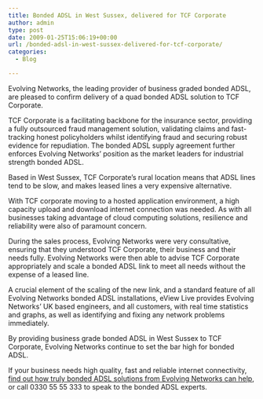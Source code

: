 ```yaml
---
title: Bonded ADSL in West Sussex, delivered for TCF Corporate
author: admin
type: post
date: 2009-01-25T15:06:19+00:00
url: /bonded-adsl-in-west-sussex-delivered-for-tcf-corporate/
categories:
  - Blog

---
```

Evolving Networks, the leading provider of business graded bonded ADSL, are pleased to confirm delivery of a quad bonded ADSL solution to TCF Corporate. 

TCF Corporate is a facilitating backbone for the insurance sector, providing a fully outsourced fraud management solution, validating claims and fast-tracking honest policyholders whilst identifying fraud and securing robust evidence for repudiation. The bonded ADSL supply agreement further enforces Evolving Networks’ position as the market leaders for industrial strength bonded ADSL. 

Based in West Sussex, TCF Corporate’s rural location means that ADSL lines tend to be slow, and makes leased lines a very expensive alternative. 

With TCF corporate moving to a hosted application environment, a high capacity upload and download internet connection was needed. As with all businesses taking advantage of cloud computing solutions, resilience and reliability were also of paramount concern. 

During the sales process, Evolving Networks were very consultative, ensuring that they understood TCF Corporate, their business and their needs fully. Evolving Networks were then able to advise TCF Corporate appropriately and scale a bonded ADSL link to meet all needs without the expense of a leased line. 

A crucial element of the scaling of the new link, and a standard feature of all Evolving Networks bonded ADSL installations, eView Live provides Evolving Networks’ UK based engineers, and all customers, with real time statistics and graphs, as well as identifying and fixing any network problems immediately. 

By providing business grade bonded ADSL in West Sussex to TCF Corporate, Evolving Networks continue to set the bar high for bonded ADSL.

If your business needs high quality, fast and reliable internet connectivity, [find out how truly bonded ADSL solutions from Evolving Networks can help][1], or call 0330 55 55 333 to speak to the bonded ADSL experts.

 [1]: /contact-us/